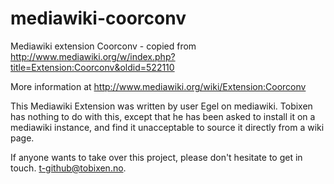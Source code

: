mediawiki-coorconv
==================

Mediawiki extension Coorconv - copied from http://www.mediawiki.org/w/index.php?title=Extension:Coorconv&oldid=522110

More information at http://www.mediawiki.org/wiki/Extension:Coorconv

This Mediawiki Extension was written by user Egel on mediawiki.  Tobixen has nothing to do with this, except that he has been asked to install it on a mediawiki instance, and find it unacceptable to source it directly from a wiki page.

If anyone wants to take over this project, please don't hesitate to get in touch.  t-github@tobixen.no.

